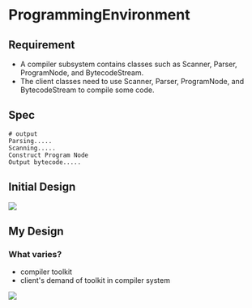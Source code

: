 # ProgrammingEnvironment
## Requirement
* A compiler subsystem contains classes such as Scanner, Parser, ProgramNode, and BytecodeStream.
* The client classes need to use Scanner, Parser, ProgramNode, and BytecodeStream to compile some code. 

## Spec
```
# output
Parsing.....
Scanning.....
Construct Program Node
Output bytecode.....
```
## Initial Design
![](https://i.imgur.com/ukFdOLU.png)

## My Design

### What varies?
* compiler toolkit
* client's demand of toolkit in compiler system

![](https://i.imgur.com/slBYtmE.png)
